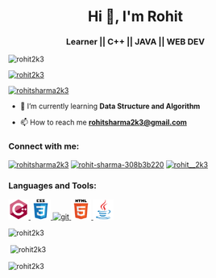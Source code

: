 <h1 align="center">Hi 👋, I'm Rohit</h1>
<h3 align="center">Learner || C++ || JAVA || WEB DEV</h3>

<p align="left"> <img src="https://komarev.com/ghpvc/?username=rohit2k3&label=Profile%20views&color=0e75b6&style=flat" alt="rohit2k3" /> </p>

<p align="left"> <a href="https://github.com/ryo-ma/github-profile-trophy"><img src="https://github-profile-trophy.vercel.app/?username=rohit2k3" alt="rohit2k3" /></a> </p>

<p align="left"> <a href="https://twitter.com/rohitsharma2k3" target="blank"><img src="https://img.shields.io/twitter/follow/rohitsharma2k3?logo=twitter&style=for-the-badge" alt="rohitsharma2k3" /></a> </p>

- 🌱 I’m currently learning **Data Structure and Algorithm**

- 📫 How to reach me **rohitsharma2k3@gmail.com**

<h3 align="left">Connect with me:</h3>
<p align="left">
<a href="https://twitter.com/rohitsharma2k3" target="blank"><img align="center" src="https://raw.githubusercontent.com/rahuldkjain/github-profile-readme-generator/master/src/images/icons/Social/twitter.svg" alt="rohitsharma2k3" height="30" width="40" /></a>
<a href="https://linkedin.com/in/rohit-sharma-308b3b220" target="blank"><img align="center" src="https://raw.githubusercontent.com/rahuldkjain/github-profile-readme-generator/master/src/images/icons/Social/linked-in-alt.svg" alt="rohit-sharma-308b3b220" height="30" width="40" /></a>
<a href="https://instagram.com/rohit__2k3" target="blank"><img align="center" src="https://raw.githubusercontent.com/rahuldkjain/github-profile-readme-generator/master/src/images/icons/Social/instagram.svg" alt="rohit__2k3" height="30" width="40" /></a>
</p>

<h3 align="left">Languages and Tools:</h3>
<p align="left"> <a href="https://www.w3schools.com/cpp/" target="_blank" rel="noreferrer"> <img src="https://raw.githubusercontent.com/devicons/devicon/master/icons/cplusplus/cplusplus-original.svg" alt="cplusplus" width="40" height="40"/> </a> <a href="https://www.w3schools.com/css/" target="_blank" rel="noreferrer"> <img src="https://raw.githubusercontent.com/devicons/devicon/master/icons/css3/css3-original-wordmark.svg" alt="css3" width="40" height="40"/> </a> <a href="https://git-scm.com/" target="_blank" rel="noreferrer"> <img src="https://www.vectorlogo.zone/logos/git-scm/git-scm-icon.svg" alt="git" width="40" height="40"/> </a> <a href="https://www.w3.org/html/" target="_blank" rel="noreferrer"> <img src="https://raw.githubusercontent.com/devicons/devicon/master/icons/html5/html5-original-wordmark.svg" alt="html5" width="40" height="40"/> </a> <a href="https://www.java.com" target="_blank" rel="noreferrer"> <img src="https://raw.githubusercontent.com/devicons/devicon/master/icons/java/java-original.svg" alt="java" width="40" height="40"/> </a> </p>

<p><img align="center" src="https://github-readme-stats.vercel.app/api/top-langs?username=rohit2k3&show_icons=true&locale=en&layout=compact" alt="rohit2k3" /></p>

<p>&nbsp;<img align="center" src="https://github-readme-stats.vercel.app/api?username=rohit2k3&show_icons=true&locale=en" alt="rohit2k3" /></p>

<p><img align="center" src="https://github-readme-streak-stats.herokuapp.com/?user=rohit2k3&" alt="rohit2k3" /></p>
